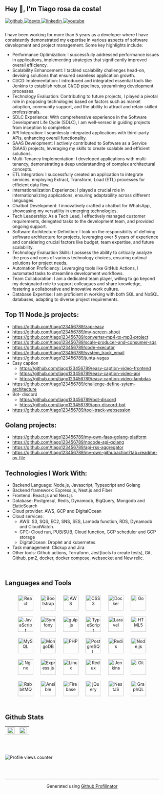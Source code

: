 ## Hey 👋, I'm Tiago rosa da costa!  
  

<a href="https://github.com/tiago123456789" target="_blank">
<img src=https://img.shields.io/badge/github-%2324292e.svg?&style=for-the-badge&logo=github&logoColor=white alt=github style="margin-bottom: 5px;" />
</a>
<a href="https://dev.to/tiago123456789" target="_blank">
<img src=https://img.shields.io/badge/dev.to-%2308090A.svg?&style=for-the-badge&logo=dev.to&logoColor=white alt=devto style="margin-bottom: 5px;" />
</a>
<a href="https://www.linkedin.com/in/tiago-rosa-da-costa/" target="_blank">
<img src=https://img.shields.io/badge/linkedin-%231E77B5.svg?&style=for-the-badge&logo=linkedin&logoColor=white alt=linkedin style="margin-bottom: 5px;" />
</a>
<a href="https://www.youtube.com/channel/UC13Ezj4p5A0gSB4sJjZLTCA" target="_blank">
<img src=https://img.shields.io/badge/youtube-%23EE4831.svg?&style=for-the-badge&logo=youtube&logoColor=white alt=youtube style="margin-bottom: 5px;" />
</a>  
  



###    

I have been working for more than 5 years as a developer where I have consistently demonstrated my expertise in various aspects of software development and project management. Some key highlights include:

- Performance Optimization: I successfully addressed performance issues in applications, implementing strategies that significantly improved overall efficiency.
- Scalability Enhancement: I tackled scalability challenges head-on, devising solutions that ensured seamless application growth.
- CI/CD Implementation: I introduced and integrated essential tools like Jenkins to establish robust CI/CD pipelines, streamlining development processes.
- Technology Evaluation: Contributing to future projects, I played a pivotal role in proposing technologies based on factors such as market adoption, community support, and the ability to attract and retain skilled professionals.
- SDLC Experience: With comprehensive experience in the Software Development Life Cycle (SDLC), I am well-versed in guiding projects from inception to completion.
- API Integration: I seamlessly integrated applications with third-party APIs, enhancing overall functionality.
- SAAS Development: I actively contributed to Software as a Service (SAAS) projects, leveraging my skills to create scalable and efficient solutions.
- Multi-Tenancy Implementation: I developed applications with multi-tenancy, demonstrating a deep understanding of complex architectural concepts.
- ETL Integration: I successfully created an application to integrate services, employing Extract, Transform, Load (ETL) processes for efficient data flow.
- Internationalization Experience: I played a crucial role in internationalizing applications, ensuring adaptability across different languages.
- Chatbot Development: I innovatively crafted a chatbot for WhatsApp, showcasing my versatility in emerging technologies.
- Tech Leadership: As a Tech Lead, I effectively managed customer requirements, delegated tasks to the development team, and provided ongoing support.
- Software Architecture Definition: I took on the responsibility of defining software architecture for projects, leveraging over 5 years of experience and considering crucial factors like budget, team expertise, and future scalability.
- Technology Evaluation Skills: I possess the ability to critically analyze the pros and cons of various technology choices, ensuring optimal solutions for project needs.
- Automation Proficiency: Leveraging tools like GitHub Actions, I automated tasks to streamline development workflows.
- Team Collaboration: I am a dedicated team player, willing to go beyond my designated role to support colleagues and share knowledge, fostering a collaborative and innovative work culture.
- Database Expertise: I am proficient in working with both SQL and NoSQL databases, adapting to diverse project requirements.

## Top 11 Node.js projects:
- https://github.com/tiago123456789/zap-easy
- https://github.com/tiago123456789/my-screen-shoot
- https://github.com/tiago123456789/converter-mp4-to-mp3-project
- https://github.com/tiago123456789/scale-producer-and-consumer-sqs
- https://github.com/tiago123456789/code-executor
- https://github.com/tiago123456789/system_track_email
- https://github.com/tiago123456789/junta-vagas 
- Easy caption
  - https://github.com/tiago123456789/easy-caption-video-frontend
  - https://github.com/tiago123456789/easy-caption-video-api
  - https://github.com/tiago123456789/easy-caption-video-lambdas
- https://github.com/tiago123456789/challenge-define-sytem-architecture
- Bot- discord
  - https://github.com/tiago123456789/bot-discord
  - https://github.com/tiago123456789/app-discord-bot
- https://github.com/tiago123456789/tool-track-websession

## Golang projects:
- https://github.com/tiago123456789/my-own-faas-golang-platform
- https://github.com/tiago123456789/nocode-api-golang
- https://github.com/tiago123456789/api-rss-aggregator
- https://github.com/tiago123456789/my-own-githubaction?tab=readme-ov-file

## Technologies I Work With: 
- Backend Language: Node.js, Javascript, Typescript and Golang
- Backend framework: Express.js, Nest.js and Fiber
- Frontend: React.js and Next.js
- Database: Postgresql, Redis, Dynamodb, BigQuery, Mongodb and ElaticSearch
- Cloud provider: AWS, GCP and DigitalOcean
- Cloud services: 
  - AWS: S3, SQS, EC2, SNS, SES, Lambda function, RDS, Dynamodb and CloudWatch.
  - GPC: Cloud run, PUB/SUB, Cloud function, GCP scheduler and GCP storage
  - DigitalOcean: Droplet and kubernetes.
- Task management: Clickup and Jira
- Other tools: Github actions, Terraform, Jest(tools to create tests), Git, Github, pm2, docker, docker compose, websocket and New relic.

<br/>

## Languages and Tools  
<div align="center">  
<img style="margin: 10px" src="https://profilinator.rishav.dev/skills-assets/react-original-wordmark.svg" alt="React" height="50" />  
<img style="margin: 10px" src="https://profilinator.rishav.dev/skills-assets/bootstrap-plain.svg" alt="Bootstrap" height="50" />  
<img style="margin: 10px" src="https://profilinator.rishav.dev/skills-assets/amazonwebservices-original-wordmark.svg" alt="AWS" height="50" />  
<img style="margin: 10px" src="https://profilinator.rishav.dev/skills-assets/css3-original-wordmark.svg" alt="CSS3" height="50" />  
<img style="margin: 10px" src="https://profilinator.rishav.dev/skills-assets/docker-original-wordmark.svg" alt="Docker" height="50" />  
<img style="margin: 10px" src="https://profilinator.rishav.dev/skills-assets/go-original.svg" alt="Go" height="50" />  
<img style="margin: 10px" src="https://profilinator.rishav.dev/skills-assets/javascript-original.svg" alt="JavaScript" height="50" />  
<img style="margin: 10px" src="https://profilinator.rishav.dev/skills-assets/symfony_black_03.svg" alt="Symfony" height="50" />  
<img style="margin: 10px" src="https://profilinator.rishav.dev/skills-assets/gulp-plain.svg" alt="gulp.js" height="50" />  
<img style="margin: 10px" src="https://profilinator.rishav.dev/skills-assets/typescript-original.svg" alt="TypeScript" height="50" />  
<img style="margin: 10px" src="https://profilinator.rishav.dev/skills-assets/laravel-plain-wordmark.svg" alt="Laravel" height="50" />  
<img style="margin: 10px" src="https://profilinator.rishav.dev/skills-assets/html5-original-wordmark.svg" alt="HTML5" height="50" />  
<img style="margin: 10px" src="https://profilinator.rishav.dev/skills-assets/mysql-original-wordmark.svg" alt="MySQL" height="50" />  
<img style="margin: 10px" src="https://profilinator.rishav.dev/skills-assets/mongodb-original-wordmark.svg" alt="MongoDB" height="50" />  
<img style="margin: 10px" src="https://profilinator.rishav.dev/skills-assets/php-original.svg" alt="PHP" height="50" />  
<img style="margin: 10px" src="https://profilinator.rishav.dev/skills-assets/postgresql-original-wordmark.svg" alt="PostgreSQL" height="50" />  
<img style="margin: 10px" src="https://profilinator.rishav.dev/skills-assets/redis-original-wordmark.svg" alt="Redis" height="50" />  
<img style="margin: 10px" src="https://profilinator.rishav.dev/skills-assets/nodejs-original-wordmark.svg" alt="Node.js" height="50" />  
<img style="margin: 10px" src="https://profilinator.rishav.dev/skills-assets/nginx-original.svg" alt="Nginx" height="50" />  
<img style="margin: 10px" src="https://profilinator.rishav.dev/skills-assets/express-original-wordmark.svg" alt="Express.js" height="50" />  
<img style="margin: 10px" src="https://profilinator.rishav.dev/skills-assets/linux-original.svg" alt="Linux" height="50" />  
<img style="margin: 10px" src="https://profilinator.rishav.dev/skills-assets/redux-original.svg" alt="Redux" height="50" />  
<img style="margin: 10px" src="https://profilinator.rishav.dev/skills-assets/jenkins-icon.svg" alt="Jenkins" height="50" />  
<img style="margin: 10px" src="https://profilinator.rishav.dev/skills-assets/git-scm-icon.svg" alt="Git" height="50" />  
<img style="margin: 10px" src="https://profilinator.rishav.dev/skills-assets/rabbitmq-icon.svg" alt="RabbitMQ" height="50" />  
<img style="margin: 10px" src="https://profilinator.rishav.dev/skills-assets/ansible.png" alt="Ansible" height="50" />  
<img style="margin: 10px" src="https://profilinator.rishav.dev/skills-assets/firebase.png" alt="Firebase" height="50" />  
<img style="margin: 10px" src="https://profilinator.rishav.dev/skills-assets/jquery.png" alt="jQuery" height="50" />  
<img style="margin: 10px" src="https://profilinator.rishav.dev/skills-assets/nestjs.svg" alt="NestJS" height="50" />  
<img style="margin: 10px" src="https://profilinator.rishav.dev/skills-assets/graphql.png" alt="GraphQL" height="50" />  
</div>  

<br/>  


## Github Stats  
<table><tr><td valign="top" width="50%">

<img src="https://github-readme-stats.vercel.app/api?username=tiago123456789&show_icons=true&count_private=true&hide_border=true" align="left" style="width: 100%" />

</td><td valign="top" width="50%">

<img src="https://github-readme-stats.vercel.app/api/top-langs/?username=tiago123456789&hide_border=true&layout=compact" align="left" style="width: 100%" />

</td></tr></table>  

<br/>  

  

<br/>  

![Profile views counter](https://komarev.com/ghpvc/?username=tiago123456789&&style=flat-square)  
  

<br/>  


<br />

----
<div align="center">Generated using <a href="https://profilinator.rishav.dev/" target="_blank">Github Profilinator</a></div>

